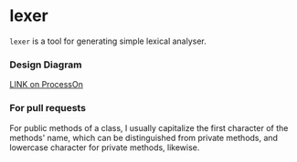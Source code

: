 # lexer

`lexer` is a tool for generating simple lexical analyser.

### Design Diagram
[LINK on ProcessOn](https://www.processon.com/view/link/5660245ee4b00e1bc07b9ba3)

### For pull requests

For public methods of a class, I usually capitalize the first character of
the methods' name, which can be distinguished from private methods, and 
lowercase character for private methods, likewise.